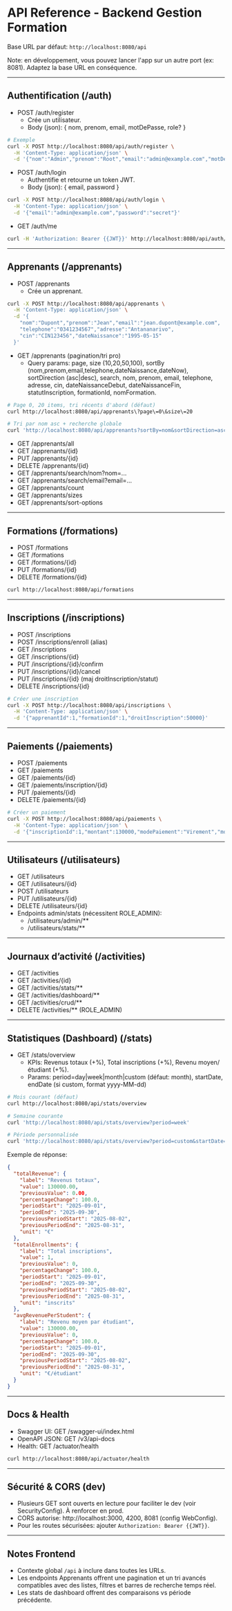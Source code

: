 # API Reference - Backend Gestion Formation

Base URL par défaut: `http://localhost:8080/api`

Note: en développement, vous pouvez lancer l'app sur un autre port (ex: 8081). Adaptez la base URL en conséquence.

---

## Authentification (/auth)

- POST /auth/register
  - Crée un utilisateur.
  - Body (json): { nom, prenom, email, motDePasse, role? }

```bash
# Exemple
curl -X POST http://localhost:8080/api/auth/register \
  -H 'Content-Type: application/json' \
  -d '{"nom":"Admin","prenom":"Root","email":"admin@example.com","motDePasse":"secret","role":"ADMIN"}'
```

- POST /auth/login
  - Authentifie et retourne un token JWT.
  - Body (json): { email, password }

```bash
curl -X POST http://localhost:8080/api/auth/login \
  -H 'Content-Type: application/json' \
  -d '{"email":"admin@example.com","password":"secret"}'
```

- GET /auth/me
```bash
curl -H 'Authorization: Bearer {{JWT}}' http://localhost:8080/api/auth/me
```

---

## Apprenants (/apprenants)

- POST /apprenants
  - Crée un apprenant.

```bash
curl -X POST http://localhost:8080/api/apprenants \
  -H 'Content-Type: application/json' \
  -d '{
    "nom":"Dupont","prenom":"Jean","email":"jean.dupont@example.com",
    "telephone":"0341234567","adresse":"Antananarivo",
    "cin":"CIN123456","dateNaissance":"1995-05-15"
  }'
```

- GET /apprenants (pagination/tri pro)
  - Query params: page, size (10,20,50,100), sortBy (nom,prenom,email,telephone,dateNaissance,dateNow), sortDirection (asc|desc), search, nom, prenom, email, telephone, adresse, cin, dateNaissanceDebut, dateNaissanceFin, statutInscription, formationId, nomFormation.

```bash
# Page 0, 20 items, tri récents d'abord (défaut)
curl http://localhost:8080/api/apprenants\?page\=0\&size\=20

# Tri par nom asc + recherche globale
curl 'http://localhost:8080/api/apprenants?sortBy=nom&sortDirection=asc&search=martin&page=0&size=20'
```

- GET /apprenants/all
- GET /apprenants/{id}
- PUT /apprenants/{id}
- DELETE /apprenants/{id}
- GET /apprenants/search/nom?nom=...
- GET /apprenants/search/email?email=...
- GET /apprenants/count
- GET /apprenants/sizes
- GET /apprenants/sort-options

---

## Formations (/formations)

- POST /formations
- GET /formations
- GET /formations/{id}
- PUT /formations/{id}
- DELETE /formations/{id}

```bash
curl http://localhost:8080/api/formations
```

---

## Inscriptions (/inscriptions)

- POST /inscriptions
- POST /inscriptions/enroll (alias)
- GET /inscriptions
- GET /inscriptions/{id}
- PUT /inscriptions/{id}/confirm
- PUT /inscriptions/{id}/cancel
- PUT /inscriptions/{id} (maj droitInscription/statut)
- DELETE /inscriptions/{id}

```bash
# Créer une inscription
curl -X POST http://localhost:8080/api/inscriptions \
  -H 'Content-Type: application/json' \
  -d '{"apprenantId":1,"formationId":1,"droitInscription":50000}'
```

---

## Paiements (/paiements)

- POST /paiements
- GET /paiements
- GET /paiements/{id}
- GET /paiements/inscription/{id}
- PUT /paiements/{id}
- DELETE /paiements/{id}

```bash
# Créer un paiement
curl -X POST http://localhost:8080/api/paiements \
  -H 'Content-Type: application/json' \
  -d '{"inscriptionId":1,"montant":130000,"modePaiement":"Virement","module":"Module 1"}'
```

---

## Utilisateurs (/utilisateurs)

- GET /utilisateurs
- GET /utilisateurs/{id}
- POST /utilisateurs
- PUT /utilisateurs/{id}
- DELETE /utilisateurs/{id}
- Endpoints admin/stats (nécessitent ROLE_ADMIN):
  - /utilisateurs/admin/**
  - /utilisateurs/stats/**

---

## Journaux d’activité (/activities)

- GET /activities
- GET /activities/{id}
- GET /activities/stats/**
- GET /activities/dashboard/**
- GET /activities/crud/**
- DELETE /activities/** (ROLE_ADMIN)

---

## Statistiques (Dashboard) (/stats)

- GET /stats/overview
  - KPIs: Revenus totaux (+%), Total inscriptions (+%), Revenu moyen/étudiant (+%).
  - Params: period=day|week|month|custom (défaut: month), startDate, endDate (si custom, format yyyy-MM-dd)

```bash
# Mois courant (défaut)
curl http://localhost:8080/api/stats/overview

# Semaine courante
curl 'http://localhost:8080/api/stats/overview?period=week'

# Période personnalisée
curl 'http://localhost:8080/api/stats/overview?period=custom&startDate=2025-09-01&endDate=2025-09-15'
```

Exemple de réponse:
```json
{
  "totalRevenue": {
    "label": "Revenus totaux",
    "value": 130000.00,
    "previousValue": 0.00,
    "percentageChange": 100.0,
    "periodStart": "2025-09-01",
    "periodEnd": "2025-09-30",
    "previousPeriodStart": "2025-08-02",
    "previousPeriodEnd": "2025-08-31",
    "unit": "€"
  },
  "totalEnrollments": {
    "label": "Total inscriptions",
    "value": 1,
    "previousValue": 0,
    "percentageChange": 100.0,
    "periodStart": "2025-09-01",
    "periodEnd": "2025-09-30",
    "previousPeriodStart": "2025-08-02",
    "previousPeriodEnd": "2025-08-31",
    "unit": "inscrits"
  },
  "avgRevenuePerStudent": {
    "label": "Revenu moyen par étudiant",
    "value": 130000.00,
    "previousValue": 0,
    "percentageChange": 100.0,
    "periodStart": "2025-09-01",
    "periodEnd": "2025-09-30",
    "previousPeriodStart": "2025-08-02",
    "previousPeriodEnd": "2025-08-31",
    "unit": "€/étudiant"
  }
}
```

---

## Docs & Health

- Swagger UI: GET /swagger-ui/index.html
- OpenAPI JSON: GET /v3/api-docs
- Health: GET /actuator/health

```bash
curl http://localhost:8080/api/actuator/health
```

---

## Sécurité & CORS (dev)

- Plusieurs GET sont ouverts en lecture pour faciliter le dev (voir SecurityConfig). À renforcer en prod.
- CORS autorise: http://localhost:3000, 4200, 8081 (config WebConfig).
- Pour les routes sécurisées: ajouter `Authorization: Bearer {{JWT}}`.

---

## Notes Frontend

- Contexte global `/api` à inclure dans toutes les URLs.
- Les endpoints Apprenants offrent une pagination et un tri avancés compatibles avec des listes, filtres et barres de recherche temps réel.
- Les stats de dashboard offrent des comparaisons vs période précédente.

